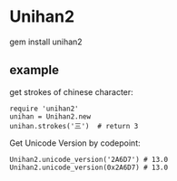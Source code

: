 # Unihan2

gem install unihan2

## example

get strokes of chinese character:

    require 'unihan2'
    unihan = Unihan2.new
    unihan.strokes('三')  # return 3

Get Unicode Version by codepoint:

    Unihan2.unicode_version('2A6D7') # 13.0
    Unihan2.unicode_version(0x2A6D7) # 13.0
